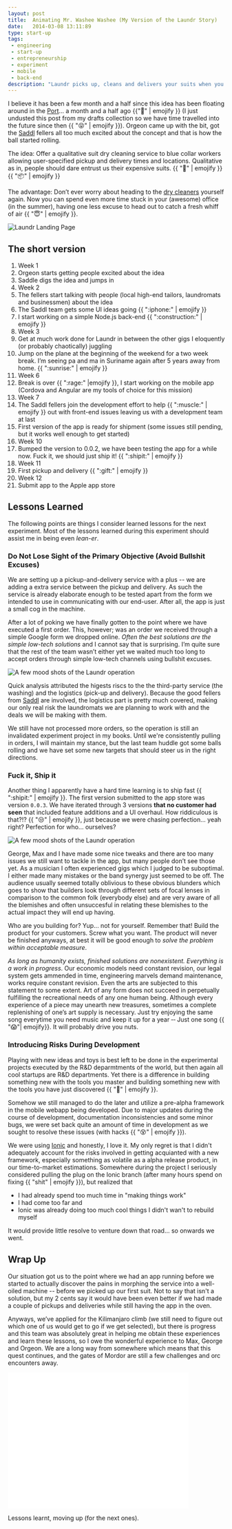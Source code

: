 ```yaml
---
layout: post
title:  Animating Mr. Washee Washee (My Version of the Laundr Story)
date:   2014-03-08 13:11:89
type: start-up
tags:
 - engineering
 - start-up
 - entrepreneurship
 - experiment
 - mobile
 - back-end
description: "Laundr picks up, cleans and delivers your suits when you want it, where you want it. This article chronicles the events as I experienced them. Conception, first app shipment and first actual delivery."
---
```


I believe it has been a few month and a half since this idea has been floating 
around in the [Port][port]&hellip; a month and a half ago 
{{":ghost:" | emojify }} (I just undusted this post from my drafts 
collection so we have time travelled into the future since then 
{{ ":stuck_out_tongue_closed_eyes:" | emojify }}). Orgeon came up with the 
bit, got the [Saddl][saddl] fellers all too much excited about the concept 
and that is how the ball started rolling.

The idea: Offer a qualitative suit dry cleaning service to blue collar workers 
allowing user-specified pickup and delivery times and locations. Qualitative 
as in, people should dare entrust us their expensive suits.
{{ ":necktie:" | emojify }} {{ ":package:" | emojify }}

The advantage: Don&rsquo;t ever worry about heading to the [dry cleaners][washee]
yourself again. Now you can spend even more time stuck in your (awesome) office 
(in the summer), having one less excuse to head out to catch a fresh whiff 
of air {{ ":innocent:" | emojify }}.

<div class="element">
  <img 
    src="/resources/startup/laundr/landing_page_20140309.png" 
    alt="Laundr Landing Page">
</div>

## The short version

<ol class="timeline">
<li class="label">Week 1<!-- week 3 of 2014 --></li>
<li>Orgeon starts getting people excited about the idea</li>
<li>Saddle digs the idea and jumps in</li>
<li class="label">Week 2<!-- week 4 of 2014 --></li>
<li>The fellers start talking with people (local high-end tailors, laundromats and businessmen) about the idea</li>
<li>The Saddl team gets some UI ideas going {{ ":iphone:" | emojify }}</li>
<li>I start working on a simple Node.js back-end {{ ":construction:" | emojify }}</li>
<li class="label">Week 3</li>
<li>Get at much work done for Laundr in between the other gigs I eloquently (or probably chaotically) juggling</li>
<li>Jump on the plane at the beginning of the weekend for a two week break. I&rsquo;m seeing pa and ma in Suriname again after 5 years away from home. {{ ":sunrise:" | emojify }}</li>
<li class="label">Week 6<!-- week 8 --></li>
<li>Break is over {{ ":rage:" |emojify }}, I start working on the mobile app (Cordova and Angular are my tools of choice for this mission)</li>
<li class="label">Week 7<!-- week 9 --></li>
<li>The Saddl fellers join the development effort to help {{ ":muscle:" | emojify }} out with front-end issues leaving us with a development team at last</li>
<li>First version of the app is ready for shipment (some issues still pending, but it works well enough to get started)</li>
<li class="label">Week 10<!-- week 12 --></li>
<li>Bumped the version to 0.0.2, we have been testing the app for a while now. Fuck it, we should just ship it! {{ ":shipit:" | emojify }}</li>
<li class="label">Week 11</li>
<li>First pickup and delivery {{ ":gift:" | emojify }}</li>
<li class="label">Week 12<!-- week 14x --></li>
<li>Submit app to the Apple app store</li>
</ol>

## Lessons Learned
The following points are things I consider learned lessons for the next 
experiment. Most of the lessons learned during this experiment should assist
me in being even _lean-er_.

### Do Not Lose Sight of the Primary Objective (Avoid Bullshit Excuses)
We are setting up a pickup-and-delivery service with a plus -- we are adding
a extra service between the pickup and delivery. As such the service is 
already elaborate enough to be tested apart from the form we intended to use in 
communicating with our end-user. After all, the app is just a small cog in the
machine.

After a lot of poking we have finally gotten to the point where we have 
executed a first order. This, however; was an order we received through a 
simple Google form we dropped online.
*Often the best solutions are the simple low-tech solutions* and I cannot say 
that is surprising. I&rsquo;m quite sure that the rest of the team wasn&rsquo;t 
either yet we waited much too long to accept orders through simple
low-tech channels using bullshit excuses.

<div class="element">
  <img alt="A few mood shots of the Laundr operation" src="/img/laundr/ops-collage-042014.jpg">
</div>

Quick analysis attributed the higests riscs to the the third-party service 
(the washing) and the logistics (pick-up and delivery). Because the good 
fellers from [Saddl][saddl] are involved, the logistics part is pretty much
covered, making our only real risk the laundromats we are planning to work 
with and the deals we will be making with them.

We still have not processed more orders, so the operation is still an 
invalidated experiment project in my books. Until we're consistently pulling in 
orders, I will maintain my stance, but the last team huddle got some balls 
rolling and we have set some new targets that should steer us in the right 
directions.

### Fuck it, Ship it
Another thing I apparently have a hard time learning is to ship fast 
{{ ":shipit:" | emojify }}. The first version submitted to the app store was
version `0.0.3`. We have iterated through 3 versions **that no customer had 
seen** that included feature additions and a UI overhaul. How riddiculous
is that?!? {{ ":unamused:" | emojify }}, just because we were chasing 
perfection... yeah right? Perfection for who... ourselves?

<div class="element">
  <img alt="A few mood shots of the Laundr operation" src="/img/laundr/orgeon-home-042014.jpg">
</div>

George, Max and I have made some nice tweaks and there are too many issues we
still want to tackle in the app, but many people don&rsquo;t see those yet. As
a musician I often experienced gigs which I judged to be suboptimal. I either 
made many mistakes or the band synergy just seemed to be off. The audience 
usually seemed totally oblivious to these obvious blunders which goes to show 
that builders look through different sets of focal lenses in comparison to the
common folk (everybody else) and are very aware of all the blemishes and often 
unsuccesful in relating these blemishes to the actual impact they will end up 
having. 

Who are you building for?  Yup... not for yourself. Remember that! Build the 
product for your customers. Screw what you want. The product will never be 
finished anyways, at best it will be good enough to _solve the problem within 
acceptable measure_.

_As long as humanity exists, finished solutions are 
nonexistent. Everything is a work in progress_. Our economic models need 
constant revision, our legal system gets ammended in time, engineering marvels
demand maintenance, works require constant revision. Even the arts are 
subjected to this statement to some extent. Art of any form does not succeed in
perpetually fulfilling the recreational needs of any one human being. Although
every experience of a piece may unearth new treasures, sometimes a complete 
replenishing of one&rsquo;s art supply is necessary. Just try enjoying the same
song everytime you need music and keep it up for a year &dash;&dash; Just one 
song {{ ":scream:"| emojify}}. It will probably drive you nuts.

### Introducing Risks During Development
Playing with new ideas and toys is best left to be done in the experimental 
projects executed by the R&D deparmtments of the world, but then again all
cool startups are R&D departments. Yet there is a difference in building 
something new with the tools you master and building something new with the 
tools you have just discovered {{ ":wrench:" | emojify }}. 

Somehow we still managed to do the later and utilize a pre-alpha 
framework in the mobile webapp being developed. Due to major updates during 
the course of development, documentation inconsistencies and some minor bugs, 
we were set back quite an amount of time in development as we sought to 
resolve these issues (with hacks {{ ":dizzy_face:" | emojify }}).

We were using [Ionic][ionic] and honestly, I love it. My only regret is that
I didn't adequately account for the risks involved in getting acquianted with 
a new framework, especially something as volatile as a alpha release product, 
in our time-to-market estimations. Somewhere during the project I seriously 
considered pulling the plug on the Ionic branch (after many hours spend on 
fixing {{ "shit" | emojify }}), but realized that 

 - I had already spend too much time in "making things work"
 - I had come too far and
 - Ionic was already doing too much cool things I didn't wan't to rebuild myself 

It would provide little resolve to venture down that road&hellip; so onwards 
we went.


## Wrap Up
Our situation got us to the point where we had an app running before
we started to actually discover the pains in morphing the service into a 
well-oiled machine -- before we picked up our first suit. Not to say that 
isn't a solution, but my 2 cents say it would have been even better if we had
made a couple of pickups and deliveries while still having the app in the oven.


Anyways, we&rsquo;ve applied for the Kilimanjaro climb (we still need to figure
out which one of us would get to go if we get selected), but there is progress
and this team was absolutely great in helping me obtain these experiences and
learn these lessons, so I owe the wonderful experience to Max, George and 
Orgeon. We are a long way from somewhere which means that this quest continues, 
and the gates of Mordor are still a few challenges and orc encounters away.

<div class="element video">
  <iframe width="420" height="315" src="//www.youtube.com/embed/NJCupS7bDbQ" frameborder="0" allowfullscreen></iframe>
</div>

<!--
I learned never to mistake an app for the product again, if it isn't. Even if
team members aren&rsquo;t convinced of the plausibility of testing without a channel
that actually is of lesser importance to the general service. I believe the 
biggest issue began with thinking of the app as a irreplaceable part of the service while it is
simply a medium. We could have been able to claim with certainty how the 
entire flow worked by the time the app was available. We didn't, but bet 
your ass that I will make sure of it that things work differently the next 
time. Perhaps I should just work on my persuation skills. Another lesson is
to ship ASAP. I&rsquo;m not sure how much times this needs to be said, but I
got it wrong this time again and this is not the first thing I&rsquo;m 
building. Furthermore, I will stick to the tools I master next time I try doing
something quick. Only after having shipped something to customers, will I
consider playing around with new tools and toys.
-->


Lessons learnt, moving up (for the next ones).

[laundr]: www.laundr.co
[port]: http://startupfoundation.co/rotterdam-startup-port/
[saddl]: www.saddl.nl
[ionic]: http://ionicframework.com
[washee]: http://familyguy.wikia.com/wiki/Mr._Washee_Washee
